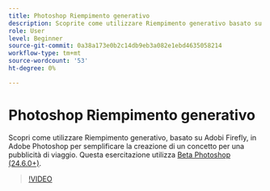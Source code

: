 ```yaml
---
title: Photoshop Riempimento generativo
description: Scoprite come utilizzare Riempimento generativo basato su Adobi Firefly
role: User
level: Beginner
source-git-commit: 0a38a173e0b2c14db9eb3a082e1ebd4635058214
workflow-type: tm+mt
source-wordcount: '53'
ht-degree: 0%

---
```


# Photoshop Riempimento generativo

Scopri come utilizzare Riempimento generativo, basato su Adobi Firefly, in Adobe Photoshop per semplificare la creazione di un concetto per una pubblicità di viaggio. Questa esercitazione utilizza [Beta Photoshop (24.6.0+)](https://helpx.adobe.com/x-productkb/global/creative-cloud-beta.html).

>[!VIDEO](https://video.tv.adobe.com/v/3420537?quality=12&learn=on&hidetitle=true)

